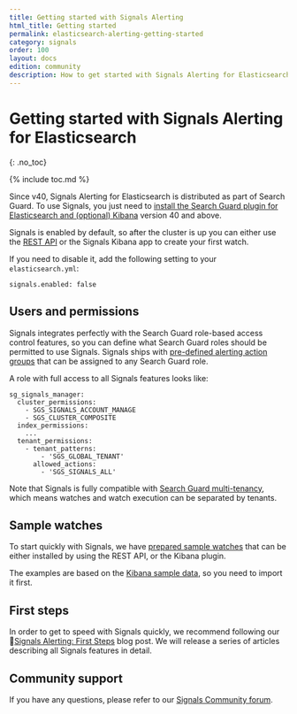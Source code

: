 ```yaml
---
title: Getting started with Signals Alerting
html_title: Getting started 
permalink: elasticsearch-alerting-getting-started
category: signals
order: 100
layout: docs
edition: community
description: How to get started with Signals Alerting for Elasticsearch to find anomalies in your data and send alerts
---
```


<!--- Copyright 2022 floragunn GmbH -->

# Getting started with Signals Alerting for Elasticsearch
{: .no_toc}

{% include toc.md %}

Since v40, Signals Alerting for Elasticsearch is distributed as part of Search Guard. To use Signals, you just need to [install the Search Guard plugin for Elasticsearch and  (optional) Kibana](search-guard-versions) version 40 and above.

Signals is enabled by default, so after the cluster is up you can either use the [REST API](elasticsearch-alerting-rest-api-overview) or the Signals Kibana app to create your first watch.

If you need to disable it, add the following setting to your `elasticsearch.yml`:

```
signals.enabled: false
```

## Users and permissions

Signals integrates perfectly with the Search Guard role-based access control features, so you can define what Search Guard roles should be permitted to use Signals. Signals ships with [pre-defined alerting action groups](elasticsearch-alerting-security-permissions) that can be assigned to any Search Guard role.

A role with full access to all Signals features looks like:

```
sg_signals_manager:
  cluster_permissions:
    - SGS_SIGNALS_ACCOUNT_MANAGE
    - SGS_CLUSTER_COMPOSITE
  index_permissions:
    ...
  tenant_permissions:
    - tenant_patterns:
        - 'SGS_GLOBAL_TENANT'
      allowed_actions:
        - 'SGS_SIGNALS_ALL'
```

Note that Signals is fully compatible with [Search Guard multi-tenancy](kibana-multi-tenancy), which means watches and watch execution can be separated by tenants.

## Sample watches

To start quickly with Signals, we have [prepared sample watches](sample_watches.md) that can be either installed by using the REST API, or the Kibana plugin.

The examples are based on the [Kibana sample data](https://www.elastic.co/guide/en/kibana/current/add-sample-data.html), so you need to import it first.

## First steps

In order to get to speed with Signals quickly, we recommend following our [Signals Alerting: First Steps](https://search-guard.com/signals-elasticsearch-alerting/) blog post. We will release a series of articles describing all Signals features in detail.

## Community support

If you have any questions, please refer to our [Signals Community forum](https://forum.search-guard.com/c/alerting-signals/12).